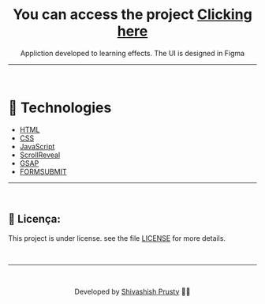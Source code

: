 <h1 align="center">You can access the project <a href="https://main--ps-verse.netlify.app" target="_blank">Clicking here</a></h1>

<p align="center">Appliction developed to learning effects. The UI is designed in Figma </p>

---

</br>

# 🚀 Technologies

- [HTML](https://www.w3schools.com/html/)
- [CSS](https://www.w3schools.com/css/)
- [JavaScript](https://developer.mozilla.org/en-US/docs/Web/JavaScript)
- [ScrollReveal](https://scrollrevealjs.org/)
- [GSAP](https://greensock.com/gsap/)
- [FORMSUBMIT](https://formsubmit.co/)

---

<br/>

## 📝 Licença:

This project is under license. see the file [LICENSE](LICENSE.md) for more details.

<br/>

---

<br/>

<p align="center"> Developed by <a href="https://github.com/PrShivashish">Shivashish Prusty</a> ✌🏼</p>
